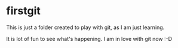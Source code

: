 # firstgit
This is just a folder created to play with git, as I am just learning.

It is lot of fun to see what's happening. I am in love with git now :-D

